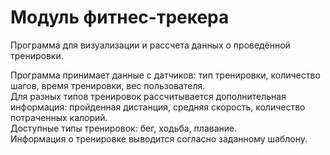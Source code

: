 # Модуль фитнес-трекера

Программа для визуализации и рассчета данных о проведённой тренировки.

Программа принимает данные с датчиков: тип тренировки, количество шагов, время тренировки, вес пользователя.  
Для разных типов тренировок рассчитывается дополнительная информация: пройденная дистанция, средняя скорость, количество потраченных калорий.  
Доступные типы тренировок: бег, ходьба, плавание.  
Информация о тренировке выводится согласно заданному шаблону.
